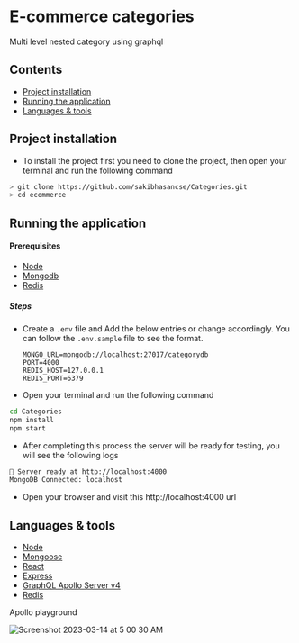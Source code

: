 # E-commerce categories
Multi level nested category using graphql

## Contents

- [Project installation](#project_installation)
- [Running the application](#running-the-application)
- [Languages & tools](#tools)

## Project installation

- To install the project first you need to clone the project, then open your terminal and run the following command

```sh
> git clone https://github.com/sakibhasancse/Categories.git
> cd ecommerce
```

## Running the application

#### Prerequisites

- [Node](https://nodejs.org/en/)
- [Mongodb](https://www.mongodb.com/)
- [Redis](https://redis.js.org/)

##### Steps

- Create a `.env` file and Add the below entries or change accordingly. You can follow the `.env.sample` file to see the format.

  ```
  MONGO_URL=mongodb://localhost:27017/categorydb
  PORT=4000
  REDIS_HOST=127.0.0.1
  REDIS_PORT=6379
  ```

- Open your terminal and run the following command

```sh
cd Categories
npm install
npm start
```

- After completing this process the server will be ready for testing, you will see the following logs

```sh
🚀 Server ready at http://localhost:4000
MongoDB Connected: localhost
```

- Open your browser and visit this http://localhost:4000 url

## Languages & tools

- [Node](https://nodejs.org/en/)
- [Mongoose](https://mongoosejs.com/)
- [React](https://reactjs.org/)
- [Express](https://expressjs.com/)
- [GraphQL Apollo Server v4](https://www.apollographql.com/docs/apollo-server)
- [Redis](https://redis.js.org/)


Apollo playground 

![Screenshot 2023-03-14 at 5 00 30 AM](https://user-images.githubusercontent.com/57236854/224851265-ebccc429-d371-4fa9-9adc-97459139d7fc.png)
